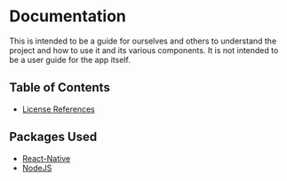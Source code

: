 # Documentation
This is intended to be a guide for ourselves and others to understand the project and how to use it and its various components. It is not intended to be a user guide for the app itself.

## Table of Contents
- [License References](LICENSES.md)

## Packages Used
- [React-Native](https://reactnative.dev/)
- [NodeJS](https://nodejs.org/en/)

